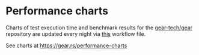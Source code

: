 # Performance charts

Charts of test execution time and benchmark results for the [gear-tech/gear](https://github.com/gear-tech/gear) repository are updated every night via [this](https://github.com/gear-tech/gear/blob/master/.github/workflows/test-measurements.yaml) workflow file.

See charts at https://gear.rs/performance-charts
